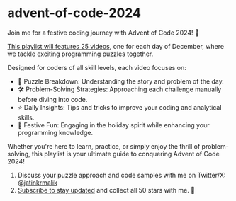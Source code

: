 # advent-of-code-2024

Join me for a festive coding journey with Advent of Code 2024! 🎄 

[This playlist will features 25 videos](https://youtube.com/playlist?list=PL33VRicG3dcV9JRdzmfYDttlpkc_jmvMc&si=8ZVQhuJHwwyKg2Po), one for each day of December, where we tackle exciting programming puzzles together. 

Designed for coders of all skill levels, each video focuses on:

- 🧩 Puzzle Breakdown: Understanding the story and problem of the day.
- 🛠️ Problem-Solving Strategies: Approaching each challenge manually before diving into code.
- ⭐ Daily Insights: Tips and tricks to improve your coding and analytical skills.
- 🎅 Festive Fun: Engaging in the holiday spirit while enhancing your programming knowledge.

Whether you're here to learn, practice, or simply enjoy the thrill of problem-solving, this playlist is your ultimate guide to conquering Advent of Code 2024! 

1. Discuss your puzzle approach and code samples with me on Twitter/X: [@jatinkrmalik](https://x.com/jatinkrmalik)
2. [Subscribe to stay updated](https://youtube.com/playlist?list=PL33VRicG3dcV9JRdzmfYDttlpkc_jmvMc&si=8ZVQhuJHwwyKg2Po) and collect all 50 stars with me. 🎁
